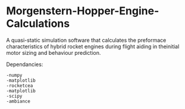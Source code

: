 # Morgenstern-Hopper-Engine-Calculations
A quasi-static simulation software that calculates the preformace characteristics of hybrid rocket engines during flight aiding in theinitial motor sizing and behaviour prediction.

Dependancies:

    -numpy
    -matplotlib
    -rocketcea
    -matplotlib
    -scipy
    -ambiance
    
